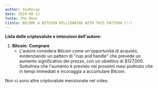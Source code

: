```yaml
---
author: YouRecap
date: 2024-08-12
fonte: The Moon
titolo: BECOME A BITCOIN MILLIONAIRE WITH THIS PATTERN !!!!
---
```


**Lista delle criptovalute e intenzioni dell'autore:**

1. **Bitcoin**: **Comprare**
   - L'autore considera Bitcoin come un'opportunità di acquisto, evidenziando un pattern di "cup and handle" che prevede un aumento significativo del prezzo, con un obiettivo di $127,000. Sottolinea che l'aumento è previsto nei prossimi mesi piuttosto che in tempi immediati e incoraggia a accumulare Bitcoin.

Non ci sono altre criptovalute menzionate nel video.
